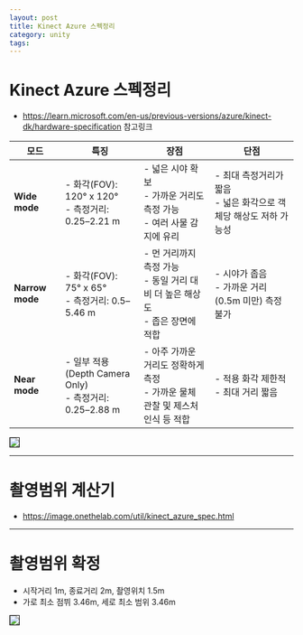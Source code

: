 ```yaml
---
layout: post
title: Kinect Azure 스펙정리
category: unity
tags: 
---
```


# Kinect Azure 스펙정리
* <https://learn.microsoft.com/en-us/previous-versions/azure/kinect-dk/hardware-specification> 참고링크

| 모드         | 특징       | 장점                                                         | 단점                                                     |
|--------------|------------------------------------------------------|------------------------------------------------------------|------------------------------------------------------|
| **Wide mode**  | - 화각(FOV): 120° x 120°<br>- 측정거리: 0.25–2.21 m      | - 넓은 시야 확보<br>- 가까운 거리도 측정 가능<br>- 여러 사물 감지에 유리 | - 최대 측정거리가 짧음<br>- 넓은 화각으로 객체당 해상도 저하 가능성  |
| **Narrow mode**| - 화각(FOV): 75° x 65°<br>- 측정거리: 0.5–5.46 m        | - 먼 거리까지 측정 가능<br>- 동일 거리 대비 더 높은 해상도<br>- 좁은 장면에 적합 | - 시야가 좁음<br>- 가까운 거리(0.5m 미만) 측정 불가           |
| **Near mode**  | - 일부 적용(Depth Camera Only)<br>- 측정거리: 0.25–2.88 m | - 아주 가까운 거리도 정확하게 측정<br>- 가까운 물체 관찰 및 제스처 인식 등 적합 | - 적용 화각 제한적<br>- 최대 거리 짧음                  |


<img style='border:solid 1px black;' src="https://image.onethelab.com/resized/1751862975.jpg" />


---

# 촬영범위 계산기
* <https://image.onethelab.com/util/kinect_azure_spec.html>
  
---

# 촬영범위 확정
* 시작거리 1m, 종료거리 2m, 촬영위치 1.5m
* 가로 최소 점뷔 3.46m, 세로 최소 범위 3.46m

<img style='border:solid 1px black;' src="https://image.onethelab.com/resized/1751870860.jpg" />